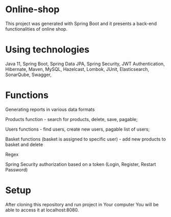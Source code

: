 # Online-shop
This project was generated with Spring Boot and it presents a back-end functionalities of online shop.

# Using technologies

Java 11,
Spring Boot,
Spring Data JPA,
Spring Security,
JWT Authentication,
Hibernate,
Maven,
MySQL,
Hazelcast,
Lombok,
JUnit,
Elasticsearch,
SonarQube,
Swagger,

# Functions

Generating reports in various data formats

Products function - search for products, delete, save, pagable;

Users functions -  find users, create new users, pagable list of users;

Basket functions (basket is assigned to specific user) - add new products to basket and delete 

Regex

Spring Security authorization based on a token (Login, Register, Restart Password)

# Setup
After cloning this repository and run project in Your computer You will be able to access it at localhost:8080.
